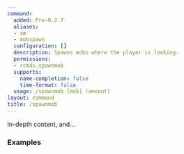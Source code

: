 ```yaml
---
command:
  added: Pre-0.2.7
  aliases:
  - sm
  - mobspawn
  configuration: []
  description: Spawns mobs where the player is looking.
  permissions:
  - rcmds.spawnmob
  supports:
    name-completion: false
    time-format: false
  usage: /spawnmob [mob] (amount)
layout: command
title: /spawnmob
---
```


In-depth content, and...

### Examples

